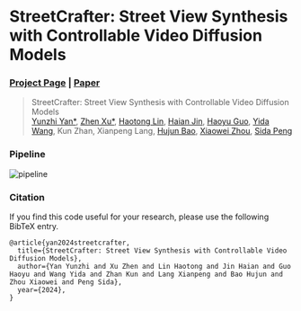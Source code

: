# StreetCrafter: Street View Synthesis with Controllable Video Diffusion Models

### [Project Page](https://zju3dv.github.io/street_crafter) | [Paper](https://raw.githubusercontent.com/yunzhiy/project_page_assets/main/street_crafter/street_crafter.pdf)
> StreetCrafter: Street View Synthesis with Controllable Video Diffusion Models  
> [Yunzhi Yan*](https://yunzhiy.github.io/), [Zhen Xu*](https://zhenx.me/), [Haotong Lin](https://haotongl.github.io/), [Haian Jin](https://haian-jin.github.io/), [Haoyu Guo](https://github.com/ghy0324), [Yida Wang](https://wangyida.github.io/), Kun Zhan, Xianpeng Lang, [Hujun Bao](http://www.cad.zju.edu.cn/home/bao/), [Xiaowei Zhou](https://www.xzhou.me/), [Sida Peng](https://pengsida.net/)


### Pipeline
![pipeline](images/pipeline.png)

### Citation

If you find this code useful for your research, please use the following BibTeX entry.

```
@article{yan2024streetcrafter,
  title={StreetCrafter: Street View Synthesis with Controllable Video Diffusion Models},
  author={Yan Yunzhi and Xu Zhen and Lin Haotong and Jin Haian and Guo Haoyu and Wang Yida and Zhan Kun and Lang Xianpeng and Bao Hujun and Zhou Xiaowei and Peng Sida},
  year={2024},
}

```
